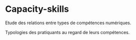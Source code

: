# Capacity-skills

Etude des relations entre types de compétences numériques.

Typologies des pratiquants au regard de leurs compétences.